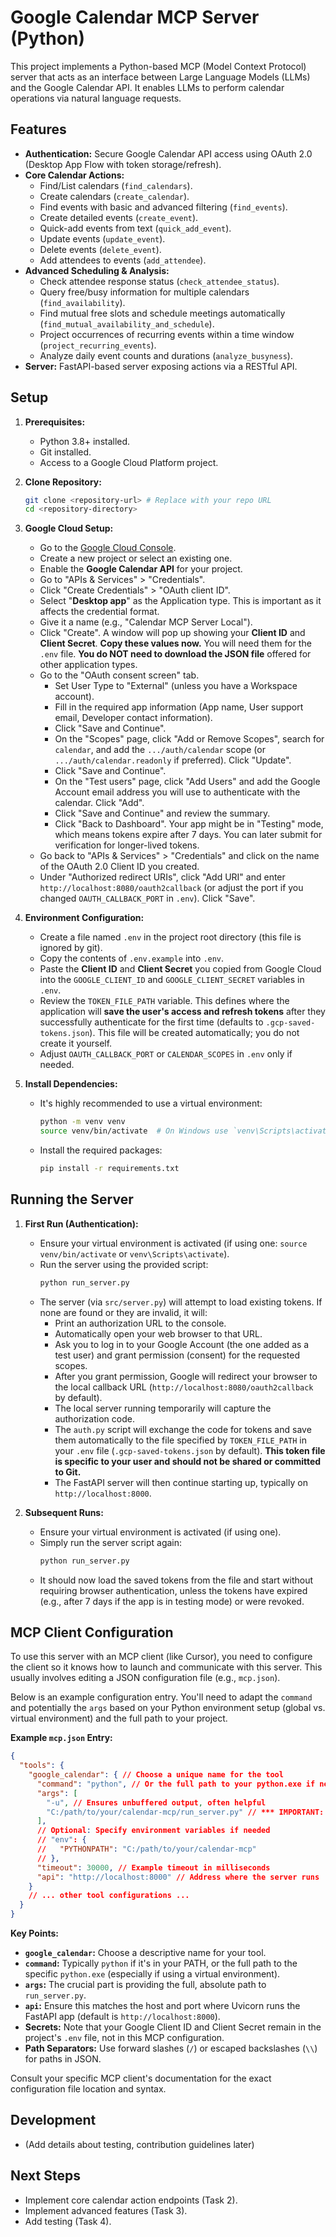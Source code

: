 # Google Calendar MCP Server (Python)

This project implements a Python-based MCP (Model Context Protocol) server that acts as an interface between Large Language Models (LLMs) and the Google Calendar API. It enables LLMs to perform calendar operations via natural language requests.

## Features

*   **Authentication:** Secure Google Calendar API access using OAuth 2.0 (Desktop App Flow with token storage/refresh).
*   **Core Calendar Actions:**
    *   Find/List calendars (`find_calendars`).
    *   Create calendars (`create_calendar`).
    *   Find events with basic and advanced filtering (`find_events`).
    *   Create detailed events (`create_event`).
    *   Quick-add events from text (`quick_add_event`).
    *   Update events (`update_event`).
    *   Delete events (`delete_event`).
    *   Add attendees to events (`add_attendee`).
*   **Advanced Scheduling & Analysis:**
    *   Check attendee response status (`check_attendee_status`).
    *   Query free/busy information for multiple calendars (`find_availability`).
    *   Find mutual free slots and schedule meetings automatically (`find_mutual_availability_and_schedule`).
    *   Project occurrences of recurring events within a time window (`project_recurring_events`).
    *   Analyze daily event counts and durations (`analyze_busyness`).
*   **Server:** FastAPI-based server exposing actions via a RESTful API.

## Setup

1.  **Prerequisites:**
    *   Python 3.8+ installed.
    *   Git installed.
    *   Access to a Google Cloud Platform project.

2.  **Clone Repository:**
    ```bash
    git clone <repository-url> # Replace with your repo URL
    cd <repository-directory>
    ```

3.  **Google Cloud Setup:**
    *   Go to the [Google Cloud Console](https://console.cloud.google.com/).
    *   Create a new project or select an existing one.
    *   Enable the **Google Calendar API** for your project.
    *   Go to "APIs & Services" > "Credentials".
    *   Click "Create Credentials" > "OAuth client ID".
    *   Select "**Desktop app**" as the Application type. This is important as it affects the credential format.
    *   Give it a name (e.g., "Calendar MCP Server Local").
    *   Click "Create". A window will pop up showing your **Client ID** and **Client Secret**. **Copy these values now.** You will need them for the `.env` file. **You do NOT need to download the JSON file** offered for other application types.
    *   Go to the "OAuth consent screen" tab.
        *   Set User Type to "External" (unless you have a Workspace account).
        *   Fill in the required app information (App name, User support email, Developer contact information).
        *   Click "Save and Continue".
        *   On the "Scopes" page, click "Add or Remove Scopes", search for `calendar`, and add the `.../auth/calendar` scope (or `.../auth/calendar.readonly` if preferred). Click "Update".
        *   Click "Save and Continue".
        *   On the "Test users" page, click "Add Users" and add the Google Account email address you will use to authenticate with the calendar. Click "Add".
        *   Click "Save and Continue" and review the summary.
        *   Click "Back to Dashboard". Your app might be in "Testing" mode, which means tokens expire after 7 days. You can later submit for verification for longer-lived tokens.
    *   Go back to "APIs & Services" > "Credentials" and click on the name of the OAuth 2.0 Client ID you created.
    *   Under "Authorized redirect URIs", click "Add URI" and enter `http://localhost:8080/oauth2callback` (or adjust the port if you changed `OAUTH_CALLBACK_PORT` in `.env`). Click "Save".

4.  **Environment Configuration:**
    *   Create a file named `.env` in the project root directory (this file is ignored by git).
    *   Copy the contents of `.env.example` into `.env`.
    *   Paste the **Client ID** and **Client Secret** you copied from Google Cloud into the `GOOGLE_CLIENT_ID` and `GOOGLE_CLIENT_SECRET` variables in `.env`.
    *   Review the `TOKEN_FILE_PATH` variable. This defines where the application will **save the user's access and refresh tokens** after they successfully authenticate for the first time (defaults to `.gcp-saved-tokens.json`). This file will be created automatically; you do not create it yourself.
    *   Adjust `OAUTH_CALLBACK_PORT` or `CALENDAR_SCOPES` in `.env` only if needed.

5.  **Install Dependencies:**
    *   It's highly recommended to use a virtual environment:
        ```bash
        python -m venv venv
        source venv/bin/activate  # On Windows use `venv\Scripts\activate`
        ```
    *   Install the required packages:
        ```bash
        pip install -r requirements.txt
        ```

## Running the Server

1.  **First Run (Authentication):**
    *   Ensure your virtual environment is activated (if using one: `source venv/bin/activate` or `venv\Scripts\activate`).
    *   Run the server using the provided script:
        ```bash
        python run_server.py
        ```
    *   The server (via `src/server.py`) will attempt to load existing tokens. If none are found or they are invalid, it will:
        *   Print an authorization URL to the console.
        *   Automatically open your web browser to that URL.
        *   Ask you to log in to your Google Account (the one added as a test user) and grant permission (consent) for the requested scopes.
        *   After you grant permission, Google will redirect your browser to the local callback URL (`http://localhost:8080/oauth2callback` by default).
        *   The local server running temporarily will capture the authorization code.
        *   The `auth.py` script will exchange the code for tokens and save them automatically to the file specified by `TOKEN_FILE_PATH` in your `.env` file (`.gcp-saved-tokens.json` by default). **This token file is specific to your user and should not be shared or committed to Git.**
        *   The FastAPI server will then continue starting up, typically on `http://localhost:8000`.

2.  **Subsequent Runs:**
    *   Ensure your virtual environment is activated (if using one).
    *   Simply run the server script again:
        ```bash
        python run_server.py
        ```
    *   It should now load the saved tokens from the file and start without requiring browser authentication, unless the tokens have expired (e.g., after 7 days if the app is in testing mode) or were revoked.

## MCP Client Configuration

To use this server with an MCP client (like Cursor), you need to configure the client so it knows how to launch and communicate with this server. This usually involves editing a JSON configuration file (e.g., `mcp.json`).

Below is an example configuration entry. You'll need to adapt the `command` and potentially the `args` based on your Python environment setup (global vs. virtual environment) and the full path to your project.

**Example `mcp.json` Entry:**

```json
{
  "tools": {
    "google_calendar": { // Choose a unique name for the tool
      "command": "python", // Or the full path to your python.exe if needed
      "args": [
        "-u", // Ensures unbuffered output, often helpful
        "C:/path/to/your/calendar-mcp/run_server.py" // *** IMPORTANT: Replace with the ACTUAL FULL PATH to run_server.py ***
      ],
      // Optional: Specify environment variables if needed
      // "env": {
      //   "PYTHONPATH": "C:/path/to/your/calendar-mcp"
      // },
      "timeout": 30000, // Example timeout in milliseconds
      "api": "http://localhost:8000" // Address where the server runs
    }
    // ... other tool configurations ...
  }
}
```

**Key Points:**

*   **`google_calendar`:** Choose a descriptive name for your tool.
*   **`command`:** Typically `python` if it's in your PATH, or the full path to the specific `python.exe` (especially if using a virtual environment).
*   **`args`:** The crucial part is providing the full, absolute path to `run_server.py`.
*   **`api`:** Ensure this matches the host and port where Uvicorn runs the FastAPI app (default is `http://localhost:8000`).
*   **Secrets:** Note that your Google Client ID and Client Secret remain in the project's `.env` file, not in this MCP configuration.
*   **Path Separators:** Use forward slashes (`/`) or escaped backslashes (`\\`) for paths in JSON.

Consult your specific MCP client's documentation for the exact configuration file location and syntax.

## Development

*   (Add details about testing, contribution guidelines later)

## Next Steps

*   Implement core calendar action endpoints (Task 2).
*   Implement advanced features (Task 3).
*   Add testing (Task 4). 